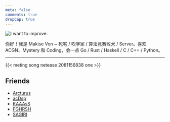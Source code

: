 ```yaml
---
meta: false
comments: true
dropCap: true
---
```


![](/images/about.jpg "I want to improve.")

你好！我是 Makise Von ~ 死宅 / 吹学家 / 算法竞赛败犬 / Server。喜欢 ACGN、Mystery 和 Coding，会一点 Go / Rust / Haskell / C / C++ / Python。

---

{{< meting song netease 2081156838 one >}}

## Friends

- [Arcturus](https://www.cnblogs.com/arcturus)
- [acDsp](https://www.cnblogs.com/gosick)
- [KAAAsS](https://kaaass.net)
- [FGHRSH](https://www.fghrsh.net)
- [SAGIRI](https://blog.sagiri-web.com)

